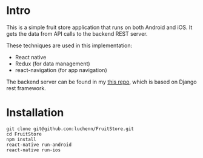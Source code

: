 # Intro
This is a simple fruit store application that runs on both Android and iOS.
It gets the data from API calls to the backend REST server.

These techniques are used in this implementation:
- React native
- Redux (for data management)
- react-navigation (for app navigation)

The backend server can be found in my [this repo](),
which is based on Django rest framework.


# Installation
```
git clone git@github.com:luchenn/FruitStore.git
cd FruitStore
npm install
react-native run-android
react-native run-ios
```

